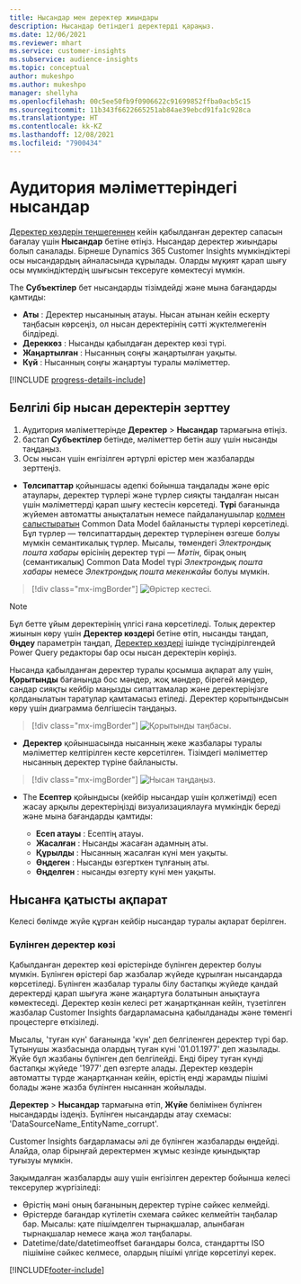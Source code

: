```yaml
---
title: Нысандар мен деректер жиындары
description: Нысандар бетіндегі деректерді қараңыз.
ms.date: 12/06/2021
ms.reviewer: mhart
ms.service: customer-insights
ms.subservice: audience-insights
ms.topic: conceptual
author: mukeshpo
ms.author: mukeshpo
manager: shellyha
ms.openlocfilehash: 00c5ee50fb9f0906622c91699852ffba0acb5c15
ms.sourcegitcommit: 11b343f6622665251ab84ae39ebcd91fa1c928ca
ms.translationtype: HT
ms.contentlocale: kk-KZ
ms.lasthandoff: 12/08/2021
ms.locfileid: "7900434"
---
```

# <a name="entities-in-audience-insights"></a>Аудитория мәліметтеріндегі нысандар

[Деректер көздерін теңшегеннен](data-sources.md) кейін қабылданған деректер сапасын бағалау үшін **Нысандар** бетіне өтіңіз. Нысандар деректер жиындары болып саналады. Бірнеше Dynamics 365 Customer Insights мүмкіндіктері осы нысандардың айналасында құрылады. Оларды мұқият қарап шығу осы мүмкіндіктердің шығысын тексеруге көмектесуі мүмкін.

The **Субъектілер** бет нысандарды тізімдейді және мына бағандарды қамтиды:

- **Аты** : Деректер нысанының атауы. Нысан атынан кейін ескерту таңбасын көрсеңіз, ол нысан деректерінің сәтті жүктелмегенін білдіреді.
- **Дереккөз** : Нысанды қабылдаған деректер көзі түрі.
- **Жаңартылған** : Нысанның соңғы жаңартылған уақыты.
- **Күй** : Нысанның соңғы жаңартуы туралы мәліметтер.

[!INCLUDE [progress-details-include](../includes/progress-details-pane.md)]

## <a name="explore-a-specific-entitys-data"></a>Белгілі бір нысан деректерін зерттеу

1. Аудитория мәліметтерінде **Деректер** > **Нысандар** тармағына өтіңіз.
1. бастап **Субъектілер** бетінде, мәліметтер бетін ашу үшін нысанды таңдаңыз.  
1. Осы нысан үшін енгізілген әртүрлі өрістер мен жазбаларды зерттеңіз.

- **Төлсипаттар** қойыншасы әдепкі бойынша таңдалады және өріс атаулары, деректер түрлері және түрлер сияқты таңдалған нысан үшін мәліметтерді қарап шығу кестесін көрсетеді. **Түрі** бағанында жүйемен автоматты анықталатын немесе пайдаланушылар [қолмен салыстыратын](map-entities.md) Common Data Model байланысты түрлері көрсетіледі. Бұл түрлер — төлсипаттардың деректер түрлерінен өзгеше болуы мүмкін семантикалық түрлер. Мысалы, төмендегі *Электрондық пошта хабары* өрісінің деректер түрі — *Мәтін*, бірақ оның (семантикалық) Common Data Model түрі *Электрондық пошта хабары* немесе *Электрондық пошта мекенжайы* болуы мүмкін.

> [!div class="mx-imgBorder"]
> ![Өрістер кестесі.](media/data-manager-entities-fields.PNG "Өрістер кестесі")

> [!NOTE]
> Бұл бетте ұйым деректерінің үлгісі ғана көрсетіледі. Толық деректер жиынын көру үшін **Деректер көздері** бетіне өтіп, нысанды таңдап, **Өңдеу** параметрін таңдап, [Деректер көздері](data-sources.md) ішінде түсіндірілгендей Power Query редакторы бар осы нысан деректерін көріңіз.

Нысанда қабылданған деректер туралы қосымша ақпарат алу үшін, **Қорытынды** бағанында бос мәндер, жоқ мәндер, бірегей мәндер, сандар сияқты кейбір маңызды сипаттамалар және деректеріңізге қолданылатын таратулар қамтамасыз етіледі. Деректер қорытындысын көру үшін диаграмма белгішесін таңдаңыз.

> [!div class="mx-imgBorder"]
> ![Қорытынды таңбасы.](media/data-manager-entities-summary.png "Деректер қорытындысы кестесі")

- **Деректер** қойыншасында нысанның жеке жазбалары туралы мәліметтер келтірілген кесте көрсетілген. Тізімдегі мәліметтер нысанның деректер түріне байланысты.

> [!div class="mx-imgBorder"]
> ![Нысан таңдаңыз.](media/data-manager-entities-data.png "Нысан таңдау")

- The **Есептер** қойындысы (кейбір нысандар үшін қолжетімді) есеп жасау арқылы деректеріңізді визуализациялауға мүмкіндік береді және мына бағандарды қамтиды:

  - **Есеп атауы** : Есептің атауы.
  - **Жасалған** : Нысанды жасаған адамның аты.
  - **Құрылды** : Нысанның жасалған күні мен уақыты.
  - **Өңдеген** : Нысанды өзгерткен тұлғаның аты.
  - **Өңделген** : нысанды өзгерту күні мен уақыты. 

## <a name="entity-specific-information"></a>Нысанға қатысты ақпарат

Келесі бөлімде жүйе құрған кейбір нысандар туралы ақпарат берілген.

### <a name="corrupted-data-sources"></a>Бүлінген деректер көзі

Қабылданған деректер көзі өрістерінде бүлінген деректер болуы мүмкін. Бүлінген өрістері бар жазбалар жүйеде құрылған нысандарда көрсетіледі. Бүлінген жазбалар туралы білу бастапқы жүйеде қандай деректерді қарап шығуға және жаңартуға болатынын анықтауға көмектеседі. Деректер көзін келесі рет жаңартқаннан кейін, түзетілген жазбалар Customer Insights бағдарламасына қабылданады және төменгі процестерге өткізіледі. 

Мысалы, 'туған күн' бағанында 'күн' деп белгіленген деректер түрі бар. Тұтынушы жазбасында олардың туған күні '01.01.1977' деп жазылады. Жүйе бұл жазбаны бүлінген деп белгілейді. Енді біреу туған күнді бастапқы жүйеде '1977' деп өзгерте алады. Деректер көздерін автоматты түрде жаңартқаннан кейін, өрістің енді жарамды пішімі болады және жазба бүлінген нысаннан жойылады. 

**Деректер** > **Нысандар** тармағына өтіп, **Жүйе** бөлімінен бүлінген нысандарды іздеңіз. Бүлінген нысандарды атау схемасы: 'DataSourceName_EntityName_corrupt'.

Customer Insights бағдарламасы әлі де бүлінген жазбаларды өңдейді. Алайда, олар бірыңғай деректермен жұмыс кезінде қиындықтар туғызуы мүмкін.

Зақымдалған жазбаларды ашу үшін енгізілген деректер бойынша келесі тексерулер жүргізіледі: 

- Өрістің мәні оның бағанының деректер түріне сәйкес келмейді.
- Өрістерде бағандар күтілетін схемаға сәйкес келмейтін таңбалар бар. Мысалы: қате пішімделген тырнақшалар, алынбаған тырнақшалар немесе жаңа жол таңбалары.
- Datetime/date/datetimeoffset бағандары болса, стандартты ISO пішіміне сәйкес келмесе, олардың пішімі үлгіде көрсетілуі керек.


[!INCLUDE[footer-include](../includes/footer-banner.md)]
